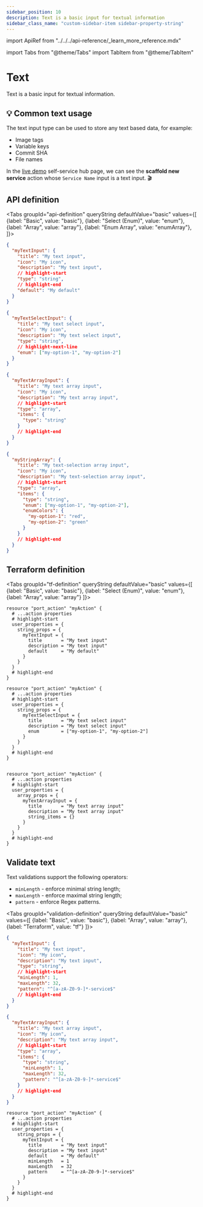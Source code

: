```yaml
---
sidebar_position: 10
description: Text is a basic input for textual information
sidebar_class_name: "custom-sidebar-item sidebar-property-string"
---
```


import ApiRef from "../../../api-reference/\_learn_more_reference.mdx"

import Tabs from "@theme/Tabs"
import TabItem from "@theme/TabItem"

# Text

Text is a basic input for textual information.

## 💡 Common text usage

The text input type can be used to store any text based data, for example:

- Image tags
- Variable keys
- Commit SHA
- File names

In the [live demo](https://demo.getport.io/self-serve) self-service hub page, we can see the **scaffold new service** action whose `Service Name` input is a text input. 🎬

## API definition

<Tabs groupId="api-definition" queryString defaultValue="basic" values={[
{label: "Basic", value: "basic"},
{label: "Select (Enum)", value: "enum"},
{label: "Array", value: "array"},
{label: "Enum Array", value: "enumArray"},
]}>

<TabItem value="basic">

```json showLineNumbers
{
  "myTextInput": {
    "title": "My text input",
    "icon": "My icon",
    "description": "My text input",
    // highlight-start
    "type": "string",
    // highlight-end
    "default": "My default"
  }
}
```

</TabItem>
<TabItem value="enum">

```json showLineNumbers
{
  "myTextSelectInput": {
    "title": "My text select input",
    "icon": "My icon",
    "description": "My text select input",
    "type": "string",
    // highlight-next-line
    "enum": ["my-option-1", "my-option-2"]
  }
}
```

</TabItem>
<TabItem value="array">

```json showLineNumbers
{
  "myTextArrayInput": {
    "title": "My text array input",
    "icon": "My icon",
    "description": "My text array input",
    // highlight-start
    "type": "array",
    "items": {
      "type": "string"
    }
    // highlight-end
  }
}
```

</TabItem>
<TabItem value="enumArray">

```json showLineNumbers
{
  "myStringArray": {
    "title": "My text-selection array input",
    "icon": "My icon",
    "description": "My text-selection array input",
    // highlight-start
    "type": "array",
    "items": {
      "type": "string",
      "enum": ["my-option-1", "my-option-2"],
      "enumColors": {
        "my-option-1": "red",
        "my-option-2": "green"
      }
    }
    // highlight-end
  }
}
```

</TabItem>
</Tabs>

<ApiRef />

## Terraform definition

<Tabs groupId="tf-definition" queryString defaultValue="basic" values={[
{label: "Basic", value: "basic"},
{label: "Select (Enum)", value: "enum"},
{label: "Array", value: "array"}
]}>

<TabItem value="basic">

```hcl showLineNumbers
resource "port_action" "myAction" {
  # ...action properties
  # highlight-start
  user_properties = {
    string_props = {
      myTextInput = {
        title       = "My text input"
        description = "My text input"
        default     = "My default"
      }
    }
  }
  # highlight-end
}
```

</TabItem>

<TabItem value="enum">

```hcl showLineNumbers
resource "port_action" "myAction" {
  # ...action properties
  # highlight-start
  user_properties = {
    string_props = {
      myTextSelectInput = {
        title       = "My text select input"
        description = "My text select input"
        enum        = ["my-option-1", "my-option-2"]
      }
    }
  }
  # highlight-end
}

```

</TabItem>

<TabItem value="array">

```hcl showLineNumbers

resource "port_action" "myAction" {
  # ...action properties
  # highlight-start
  user_properties = {
    array_props = {
      myTextArrayInput = {
        title       = "My text array input"
        description = "My text array input"
        string_items = {}
      }
    }
  }
  # highlight-end
}
```

</TabItem>

</Tabs>

## Validate text

Text validations support the following operators:

- `minLength` - enforce minimal string length;
- `maxLength` - enforce maximal string length;
- `pattern` - enforce Regex patterns.

<Tabs groupId="validation-definition" queryString defaultValue="basic" values={[
{label: "Basic", value: "basic"},
{label: "Array", value: "array"},
{label: "Terraform", value: "tf"}
]}>

<TabItem value="basic">

```json showLineNumbers
{
  "myTextInput": {
    "title": "My text input",
    "icon": "My icon",
    "description": "My text input",
    "type": "string",
    // highlight-start
    "minLength": 1,
    "maxLength": 32,
    "pattern": "^[a-zA-Z0-9-]*-service$"
    // highlight-end
  }
}
```

</TabItem>

<TabItem value="array">

```json showLineNumbers
{
  "myTextArrayInput": {
    "title": "My text array input",
    "icon": "My icon",
    "description": "My text array input",
    // highlight-start
    "type": "array",
    "items": {
      "type": "string",
      "minLength": 1,
      "maxLength": 32,
      "pattern": "^[a-zA-Z0-9-]*-service$"
    }
    // highlight-end
  }
}
```

</TabItem>

<TabItem value="tf">

```hcl showLineNumbers
resource "port_action" "myAction" {
  # ...action properties
  # highlight-start
  user_properties = {
    string_props = {
      myTextInput = {
        title       = "My text input"
        description = "My text input"
        default     = "My default"
        minLength   = 1
        maxLength   = 32
        pattern     = "^[a-zA-Z0-9-]*-service$"
      }
    }
  }
  # highlight-end
}
```

</TabItem>

</Tabs>
